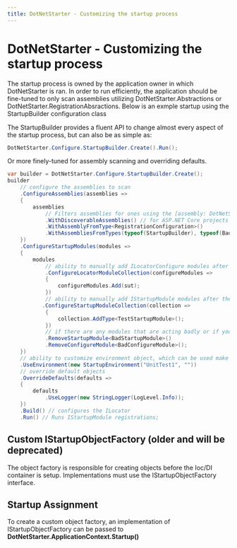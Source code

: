```yaml
---
title: DotNetStarter - Customizing the startup process
---
```

# DotNetStarter - Customizing the startup process

The startup process is owned by the application owner in which DotNetStarter is ran. In order to run efficiently, the application should be fine-tuned to only scan assemblies utilizing DotNetStarter.Abstractions or DotNetStarter.RegistrationAbsractions. Below is an exmple startup using the StartupBuilder configuration class

The StartupBuilder provides a fluent API to change almost every aspect of the startup process, but can also be as simple as:

```cs
DotNetStarter.Configure.StartupBuilder.Create().Run();
```
Or more finely-tuned for assembly scanning and overriding defaults.

```cs
var builder = DotNetStarter.Configure.StartupBuilder.Create();
builder
    // configure the assemblies to scan
    .ConfigureAssemblies(assemblies =>
    {
        assemblies
            // Filters assemblies for ones using the [assembly: DotNetStarter.Abstractions.DiscoverableAssembly] 
            .WithDiscoverableAssemblies() // for ASP.NET Core projects an initial list of assemblies must be provided
            .WithAssemblyFromType<RegistrationConfiguration>()
            .WithAssembliesFromTypes(typeof(StartupBuilder), typeof(BadStartupModule));
    })
    .ConfigureStartupModules(modules =>
    {
        modules
            // ability to manually add ILocatorConfigure modules after the scanned ones
            .ConfigureLocatorModuleCollection(configureModules =>
            {
                configureModules.Add(sut);
            })
            // ability to manually add IStartupModule modules after the scanned ones
           .ConfigureStartupModuleCollection(collection =>
            {
                collection.AddType<TestStartupModule>();
            })
            // if there are any modules that are acting badly or if you want to customize remove some to insert customized versions.
            .RemoveStartupModule<BadStartupModule>()
            .RemoveConfigureModule<BadConfigureModule>();
    })
    // ability to customize environment object, which can be used make registration decisions based on environment
    .UseEnvironment(new StartupEnvironment("UnitTest1", ""))
    // override default objects
    .OverrideDefaults(defaults =>
    {
        defaults
            .UseLogger(new StringLogger(LogLevel.Info));
    })
    .Build() // configures the ILocator
    .Run() // Runs IStartupModule registrations;
```

## Custom IStartupObjectFactory (older and will be deprecated)

The object factory is responsible for creating objects before the Ioc/DI container is setup. 
Implementations must use the IStartupObjectFactory interface.

 ## Startup Assignment
 To create a custom object factory, an implementation of IStartupObjectFactory can be passed to **DotNetStarter.ApplicationContext.Startup()**